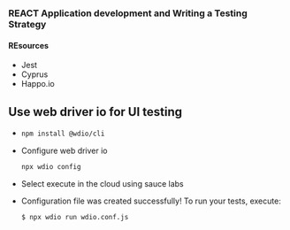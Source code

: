 ### REACT Application development and Writing a Testing Strategy

#### REsources
- Jest
- Cyprus
- Happo.io

## Use web driver io for UI testing 
-   ```bash
    npm install @wdio/cli
    ```
- Configure web driver io
    ```bash
    npx wdio config
    ```
- Select execute in the cloud using sauce labs

- Configuration file was created successfully!
    To run your tests, execute:
    ```bash
    $ npx wdio run wdio.conf.js
    ```

